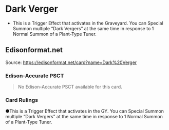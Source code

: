 # Dark Verger

*   This is a Trigger Effect that activates in the Graveyard. You can Special Summon multiple “Dark Vergers” at the same time in response to 1 Normal Summon of a Plant-Type Tuner.

## Edisonformat.net

Source: https://edisonformat.net/card?name=Dark%20Verger

### Edison-Accurate PSCT

> No Edison-Accurate PSCT available for this card.

### Card Rulings

●This is a Trigger Effect that activates in the GY. You can Special Summon multiple “Dark Vergers” at the same time in response to 1 Normal Summon of a Plant-Type Tuner.
            